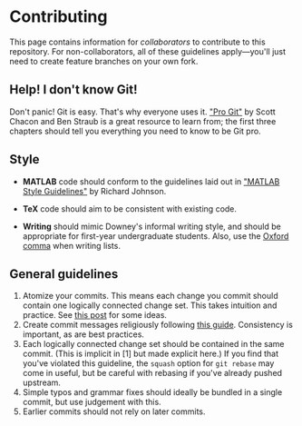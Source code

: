 # Contributing
This page contains information for *collaborators* to contribute to this
repository. For non-collaborators, all of these guidelines apply—you'll
just need to create feature branches on your own fork.

## Help! I don't know Git!
Don't panic!  Git is easy. That's why everyone uses it.  ["Pro
Git"](https://git-scm.com/book/en/v2) by Scott Chacon and Ben Straub is
a great resource to learn from; the first three chapters should tell you
everything you need to know to be Git pro.

## Style
+ **MATLAB** code should conform to the guidelines laid out in
  ["MATLAB Style
  Guidelines"](https://www.mathworks.com/matlabcentral/fileexchange/46056-matlab-style-guidelines-2-0)
  by Richard Johnson.

+ **TeX** code should aim to be consistent with existing code.

+ **Writing** should mimic Downey's informal writing style, and should be
appropriate for first-year undergraduate students. Also, use the
[Oxford comma](https://en.wikipedia.org/wiki/Serial_comma) when writing lists.

## General guidelines
1. Atomize your commits. This means each change you commit should
   contain one logically connected change set. This takes intuition and
   practice. See [this post](http://elnur.pro/make-atomic-commits) for
   some ideas.
2. Create commit messages religiously following [this
   guide](https://chris.beams.io/posts/git-commit/). Consistency is
   important, as are best practices.
3. Each logically connected change set should be contained in the same
   commit. (This is implicit in [1] but made explicit here.) If you find
   that you've violated this guideline, the `squash` option for `git
   rebase` may come in useful, but be careful with rebasing if you've
   already pushed upstream.
4. Simple typos and grammar fixes should ideally be bundled in a single
   commit, but use judgement with this.
5. Earlier commits should not rely on later commits.
